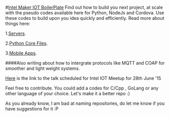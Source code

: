 #[Intel Maker IOT BoilerPlate](https://medium.com/@rishigb/intel-maker-iot-boiler-plate-e3ef4b110781)
Find out how to build you next project, at scale with the pseudo codes available here for Python, NodeJs and Cordova. Use these codes to build upon you idea quickly and efficiently.
Read more about things here:

1.[Servers](https://github.com/rishibhatnagar1/IntelMakerIOTBoilerPlate/blob/master/Servers/README.md).

2.[Python Core Files](https://github.com/rishibhatnagar1/IntelMakerIOTBoilerPlate/tree/master/corePythonFiles/README.md).

3.[Mobile Apps](https://github.com/rishibhatnagar1/IntelMakerIOTBoilerPlate/tree/master/MobileApp/README.md).

####Also writing about how to intergrate protocols like MQTT and COAP for smoother and light weight systems.

[Here](http://www.rishigb.me/presentation/intel-maker-iot-boilerplate#/) is the link to the talk scheduled for Intel IOT Meetup for 28th June '15

Feel free to contribute. You could add a codes for C/Cpp , GoLang or any other language of your choice. Let's make it a better repo :)

As you already know, I am bad at naming repositories, do let me know if you have suggestions for it :P
